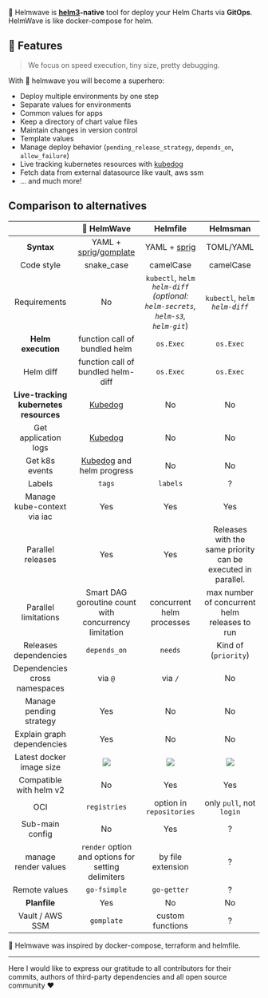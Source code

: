 🌊 Helmwave is **[helm3](https://github.com/helm/helm/)-native** tool for deploy your Helm Charts via **GitOps**.
HelmWave is like docker-compose for helm.

## 🚀 Features

> We focus on speed execution, tiny size, pretty debugging.

With 🌊 helmwave you will become a superhero:

- Deploy multiple environments by one step
- Separate values for environments
- Common values for apps
- Keep a directory of chart value files
- Maintain changes in version control
- Template values
- Manage deploy behavior (`pending_release_strategy`, `depends_on`, `allow_failure`)
- Live tracking kubernetes resources with [kubedog](https://github.com/werf/kubedog)
- Fetch data from external datasource like vault, aws ssm
- ... and much more!

## Comparison to alternatives

|                                        |                                        🌊 HelmWave                                         |                                       Helmfile                                        |                           Helmsman                            |
| :------------------------------------: | :---------------------------------------------------------------------------------------: | :-----------------------------------------------------------------------------------: | :-----------------------------------------------------------: |
|               **Syntax**               | YAML + [sprig](http://masterminds.github.io/sprig/)/[gomplate](https://docs.gomplate.ca/) |                  YAML + [sprig](http://masterminds.github.io/sprig/)                  |                           TOML/YAML                           |
|               Code style               |                                        snake_case                                         |                                       camelCase                                       |                           camelCase                           |
|              Requirements              |                                            No                                             | `kubectl`, `helm`<br> *`helm-diff` (optional: `helm-secrets`, `helm-s3`, `helm-git`*) |              `kubectl`, `helm`<br> *`helm-diff`*              |
|           **Helm execution**           |                               function call of bundled helm                               |                                       `os.Exec`                                       |                           `os.Exec`                           |
|               Helm diff                |                            function call of bundled helm-diff                             |                                       `os.Exec`                                       |                           `os.Exec`                           |
| **Live-tracking kubernetes resources** |                        [Kubedog](https://github.com/werf/kubedog)                         |                                          No                                           |                              No                               |
|          Get application logs          |                        [Kubedog](https://github.com/werf/kubedog)                         |                                          No                                           |                              No                               |
|             Get k8s events             |               [Kubedog](https://github.com/werf/kubedog) and helm progress                |                                          No                                           |                              No                               |
|                 Labels                 |                                          `tags`                                           |                                       `labels`                                        |                               ?                               |
|      Manage kube-context via iac       |                                            Yes                                            |                                          Yes                                          |                              Yes                              |
|           Parallel releases            |                                            Yes                                            |                                          Yes                                          | Releases with the same priority can be executed in parallel.  |
|          Parallel limitations          |                   Smart DAG goroutine count with concurrency limitation                   |                               concurrent helm processes                               |         max number of concurrent helm releases to run         |
|         Releases dependencies          |                                       `depends_on`                                        |                                        `needs`                                        |                     Kind of (`priority`)                      |
|     Dependencies cross namespaces      |                                          via `@`                                          |                                        via `/`                                        |                              No                               |
|        Manage pending strategy         |                                            Yes                                            |                                          No                                           |                              No                               |
|       Explain graph dependencies       |                                            Yes                                            |                                          No                                           |                              No                               |
|        Latest docker image size        |               ![](https://img.shields.io/docker/image-size/diamon/helmwave)               |            ![](https://img.shields.io/docker/image-size/chatwork/helmfile)            | ![](https://img.shields.io/docker/image-size/praqma/helmsman) |
|        Compatible with helm v2         |                                            No                                             |                                          Yes                                          |                              Yes                              |
|                  OCI                   |                                       `registries`                                        |                               option in `repositories`                                |                   only `pull`, not `login`                    |
|            Sub-main config             |                                            No                                             |                                          Yes                                          |                               ?                               |
|          manage render values          |                    `render` option and options for setting delimiters                     |                                   by file extension                                   |                               ?                               |
|             Remote values              |                                       `go-fsimple`                                        |                                      `go-getter`                                      |                               ?                               |
|              **Planfile**              |                                            Yes                                            |                                          No                                           |                              No                               |
|            Vault / AWS SSM             |                                        `gomplate`                                         |                                   custom functions                                    |                               ?                               |

🌊 Helmwave was inspired by docker-compose, terraform and helmfile.

---

Here I would like to express our gratitude to all contributors for their commits, authors of third-party dependencies and all open source community ❤️

<a data-theme="dark" data-layers="1,2,3,4" data-stack-embed="true" href="https://embed.stackshare.io/stacks/embed/c53d33cff1a65c5a640b1f64c4e49c"></a><script async src="https://cdn1.stackshare.io/javascripts/client-code.js" charset="utf-8"></script>
